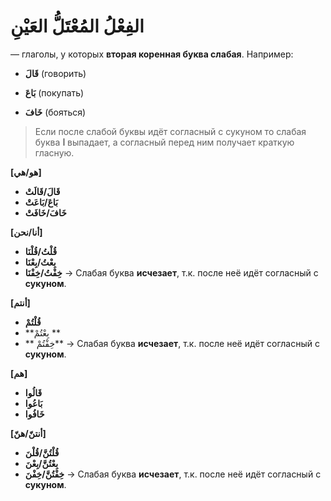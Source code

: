 ﻿#  الفِعْلُ المُعْتَلُّ العَيْنِ

 — глаголы, у которых **вторая коренная буква слабая**. Например: 
- **قَالَ**  (говорить)
    
-   **بَاعَ** (покупать)
    
-   **خَافَ**  (бояться)
    

> Если после слабой буквы идёт согласный с сукуном то слабая буква **ا** выпадает, а согласный перед ним получает краткую гласную.

**[هو/هي]**
- **قَالَ/قَالَتْ**
- **بَاعَ/بَاعَتْ**
-  **خَافَ/خَافَتْ**
    
**[أنا/نحن]**
- **قُلْتُ/قُلْنَا**
- **بِعْتُ/بِعْنَا**
-  **خِفْتُ/خِفْنَا**
     → Слабая буква **исчезает**, т.к. после неё идёт согласный с  **сукуном**.
    
**[أنتم]**
- **قُلْتُمْ**
- **بِعْتُمْ **
-  ** خِفْتُمْ**
     → Слабая буква **исчезает**, т.к. после неё идёт согласный с  **сукуном**.

**[هم]**
- **قَالُوا**
- **بَاعُوا**
-  **خَافُوا**


**[أنتنّ/هنّ]**
- **قُلْتُنَّ/قُلْنَ**
- **بِعْتُنَّ/بِعْنَ**
-  **خِفْتُنَّ/خِفْنَ**
   → Слабая буква **исчезает**, т.к. после неё идёт согласный с  **сукуном**.

    

